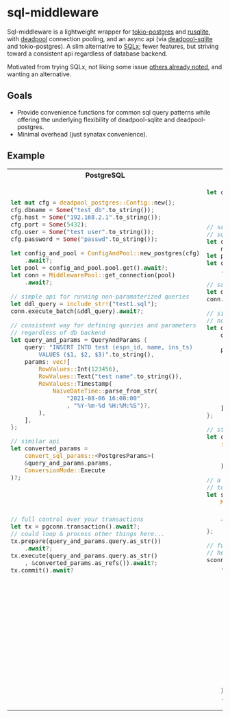 # sql-middleware

Sql-middleware is a lightweight wrapper for [tokio-postgres](https://crates.io/crates/tokio-postgres) and [rusqlite](https://crates.io/crates/rusqlite), with [deadpool](https://github.com/deadpool-rs/deadpool) connection pooling, and an async api (via [deadpool-sqlite](https://github.com/deadpool-rs/deadpool) and tokio-postgres). A slim alternative to [SQLx](https://crates.io/crates/sqlx); fewer features, but striving toward a consistent api regardless of database backend.

Motivated from trying SQLx, not liking some issue [others already noted](https://www.reddit.com/r/rust/comments/16cfcgt/seeking_advice_considering_abandoning_sqlx_after/?rdt=44192), and wanting an alternative. 

## Goals
* Provide convenience functions for common sql query patterns while offering the underlying flexibility of deadpool-sqlite and deadpool-postgres.
* Minimal overhead (just synatax convenience).

## Example

<table>
<tr>
<th>
PostgreSQL
</th>
<th>
SQLite
</th>
</tr>
<tr>
<td>

```rust
let mut cfg = deadpool_postgres::Config::new();
cfg.dbname = Some("test_db".to_string());
cfg.host = Some("192.168.2.1".to_string());
cfg.port = Some(5432);
cfg.user = Some("test user".to_string());
cfg.password = Some("passwd".to_string());

let config_and_pool = ConfigAndPool::new_postgres(cfg)
    .await?;
let pool = config_and_pool.pool.get().await?;
let conn = MiddlewarePool::get_connection(pool)
    .await?;

// simple api for running non-paramaterized queries
let ddl_query = include_str!("test1.sql");
conn.execute_batch(&ddl_query).await?;

// consistent way for defining queries and parameters 
// regardless of db backend
let query_and_params = QueryAndParams {
    query: "INSERT INTO test (espn_id, name, ins_ts) 
        VALUES ($1, $2, $3)".to_string(),
    params: vec![
        RowValues::Int(123456),
        RowValues::Text("test name".to_string()),
        RowValues::Timestamp(
            NaiveDateTime::parse_from_str(
                "2021-08-06 16:00:00"
                , "%Y-%m-%d %H:%M:%S")?,
        ),
    ],
};

// similar api
let converted_params = 
    convert_sql_params::<PostgresParams>(
    &query_and_params.params,
    ConversionMode::Execute
)?;





// full control over your transactions
let tx = pgconn.transaction().await?;
// could loop & process other things here...
tx.prepare(query_and_params.query.as_str())
    .await?;
tx.execute(query_and_params.query.as_str()
    , &converted_params.as_refs()).await?;
tx.commit().await?



















```

</td>
<td>

```rust
let cfg = "file::memory:?cache=shared".to_string();




// same api for connection
// sqlite just has fewer required things (no port, etc.)
let config_and_pool = ConfigAndPool::
    new_sqlite(cfg).await?;
let pool = config_and_pool.pool.get().await?;
let conn = MiddlewarePool::get_connection(pool)
    .await?;

// same api for non-paramaterized queries
let ddl_query = include_str!("test1.sql");
conn.execute_batch(&ddl_query).await?;

// similar way of defining parameters
// notice ?1 params instead of $1
let query_and_params = QueryAndParams {
    query: "INSERT INTO test (espn_id, name, ins_ts)
        VALUES (?1, ?2, ?3)".to_string(),
    params: vec![
        RowValues::Int(123456),
        RowValues::Text("test name".to_string()),
        RowValues::Timestamp(
            NaiveDateTime::parse_from_str(
                "2021-08-06 16:00:00"
                , "%Y-%m-%d %H:%M:%S")?,
        ),
    ],
};

// straight forward api for query parameters
let converted_params = convert_sql_params
    ::<SqliteParamsExecute>(
        &query_and_params.params,
        ConversionMode::Execute
    )?;

// a little more gymnastics needed
// to get an async object from deadpool
let sconn = match &conn {
    MiddlewarePoolConnection::Sqlite(sconn) 
        => sconn,
    _
        => panic!("Sqlite only demo."),
};

// full control over your transactions
// here the apis are db-specific
sconn
    .interact(move |xxx| {
        let tx = xxx.transaction()?;
        for query in query_and_params_vec.iter() {
            let mut stmt = tx.
                prepare(&query.query)?;
            let converted_params = 
                convert_sql_params::<SqliteParamsExecute>(
                &query.params,
                ConversionMode::Execute,
            )?;

            // could loop & process other things here...
            stmt.execute(converted_params.0)?;
        }

        tx.commit()?;
        Ok::<_, SqlMiddlewareDbError>(())
    })
    .await?
```

</td>
</tr>
</table>